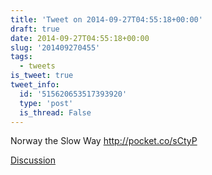 ```yaml
---
title: 'Tweet on 2014-09-27T04:55:18+00:00'
draft: true
date: 2014-09-27T04:55:18+00:00
slug: '201409270455'
tags:
  - tweets
is_tweet: true
tweet_info:
  id: '515620653517393920'
  type: 'post'
  is_thread: False
---
```




Norway the Slow Way <http://pocket.co/sCtyP>

[Discussion](https://x.com/sytelus/status/515620653517393920)
